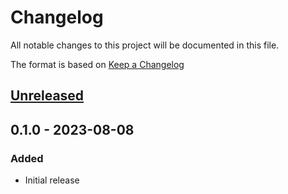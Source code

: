 # Changelog
All notable changes to this project will be documented in this file.

The format is based on [Keep a Changelog](http://keepachangelog.com/en/1.0.0/)

## [Unreleased]

## 0.1.0 - 2023-08-08
### Added
* Initial release

[Unreleased]: https://github.com/nwtgck/handy-sshd/compare/v0.1.0...HEAD
